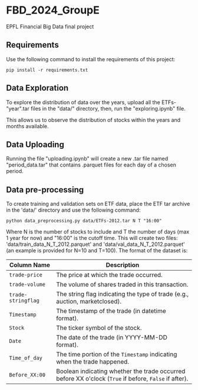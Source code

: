 # FBD_2024_GroupE
EPFL Financial Big Data final project

## Requirements

Use the following command to install the requirements of this project:

```
pip install -r requirements.txt
```

## Data Exploration

To explore the distribution of data over the years, upload all the ETFs-"year".tar files in the "data/" directory, then, run the "exploring.ipynb" file. 

This allows us to observe the distribution of stocks within the years and months available. 

## Data Uploading 

Running the file "uploading.ipynb" will create a new .tar file named "period_data.tar" that contains .parquet files for each day of a chosen period. 

## Data pre-processing

To create training and validation sets on ETF data, place the ETF tar archive in the 'data/' directory and use the following command:

```
python data_preprocessing.py data/ETFs-2012.tar N T "16:00"
```

Where N is the number of stocks to include and T the number of days (max 1 year for now) and "16:00" is the cutoff time.
This will create two files: 'data/train_data_N_T_2012.parquet' and 'data/val_data_N_T_2012.parquet' (an example is provided for N=10 and T=100). 
The format of the dataset is:


| **Column Name**    | **Description**                                                                 |
|--------------------|---------------------------------------------------------------------------------|
| `trade-price`      | The price at which the trade occurred.                                           |
| `trade-volume`     | The volume of shares traded in this transaction.                                |
| `trade-stringflag` | The string flag indicating the type of trade (e.g., auction, marketclosed).     |
| `Timestamp`        | The timestamp of the trade (in datetime format).                                |
| `Stock`            | The ticker symbol of the stock.                                                  |
| `Date`             | The date of the trade (in YYYY-MM-DD format).                                   |
| `Time_of_day`      | The time portion of the `Timestamp` indicating when the trade happened.         |
| `Before_XX:00`     | Boolean indicating whether the trade occurred before XX o'clock (`True` if before, `False` if after). |


